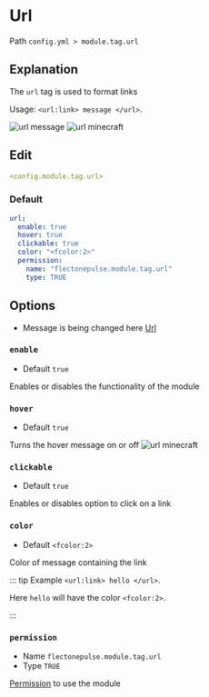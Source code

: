 # Url
Path `config.yml > module.tag.url`

## Explanation
The `url` tag is used to format links

Usage: `<url:link> message </url>`.

![url message](/urlmessage.png)
![url minecraft](/urlminecraft.png)


## Edit
```yaml
<config.module.tag.url>
```

### Default
```yaml
url:
  enable: true
  hover: true
  clickable: true
  color: "<fcolor:2>"
  permission:
    name: "flectonepulse.module.tag.url"
    type: TRUE
```

## Options

- Message is being changed here [Url](/en/messages/ru_ru/module/tag/url/)

### `enable`
- Default `true`

Enables or disables the functionality of the module

### `hover`
- Default `true`

Turns the hover message on or off
![url minecraft](/urlminecraft.png)

### `clickable`
- Default `true`

Enables or disables option to click on a link

### `color`
- Default `<fcolor:2>`

Color of message containing the link

::: tip Example
`<url:link> hello </url>`.

Here `hello` will have the color `<fcolor:2>`.

:::

### `permission`
- Name `flectonepulse.module.tag.url`
- Type `TRUE`

[Permission](/en/config/module/#explanation) to use the module
